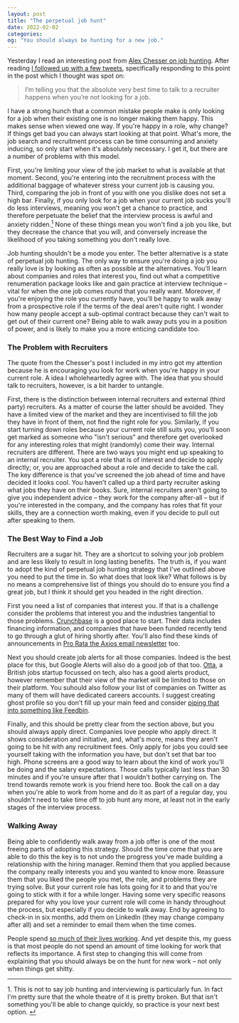 ```yaml
---
layout: post
title: "The perpetual job hunt"
date: 2022-02-02
categories:
og: "You should always be hunting for a new job."
---
```

Yesterday I read an interesting post from [Alex Chesser on job hunting](https://alexchesser.medium.com/career-advice-nobody-gave-me-never-ignore-a-recruiter-4474eac9556). After reading [I   followed up with a few tweets](https://twitter.com/danielbower/status/1488615110449012741), specifically responding to this point in the post which I thought was spot on:

> I’m telling you that the absolute very best time to talk to a recruiter happens when you’re not looking for a job.

I have a strong hunch that a common mistake people make is only looking for a job when their existing one is no longer making them happy. This makes sense when viewed one way. If you're happy in a role, why change? If things get bad you can always start looking at that point. What's more, the job search and recruitment process can be time consuming and anxiety inducing, so only start when it's absolutely necessary. I get it, but there are a number of problems with this model.

First, you're limiting your view of the job market to what is available at that moment. Second, you're entering into the recruitment process with the additional baggage of whatever stress your current job is causing you. Third, comparing the job in front of you with one you dislike does not set a high bar. Finally, if you only look for a job when your current job sucks you'll do less interviews, meaning you won't get a chance to practice, and therefore perpetuate the belief that the interview process is awful and anxiety ridden.<a id="ref1" href="#ftn1"><sup>1</sup></a> None of these things mean you won't find a job you like, but they decrease the chance that you will, and conversely increase the likelihood of you taking something you don't really love.

Job hunting shouldn't be a mode you enter. The better alternative is a state of perpetual job hunting. The only way to ensure you're doing a job you really love is by looking as often as possible at the alternatives. You'll learn about companies and roles that interest you, find out what a competitive renumeration package looks like and gain practice at interview technique – vital for when the one job comes round that you really want. Moreover, if you're enjoying the role you currently have, you'll be happy to walk away from a prospective role if the terms of the deal aren't quite right. I wonder how many people accept a sub-optimal contract because they can't wait to get out of their current one? Being able to walk away puts you in a position of power, and is likely to make you a more enticing candidate too.

### The Problem with Recruiters

The quote from the Chesser's post I included in my intro got my attention because he is encouraging you look for work when you're happy in your current role. A idea I wholeheartedly agree with. The idea that you should talk to recruiters, however, is a bit harder to untangle.

First, there is the distinction between internal recruiters and external (third party) recruiters. As a matter of course the latter should be avoided. They have a limited view of the market and they are incentivised to fill the job they have in front of them, not find the right role for you. Similarly, if you start turning down roles because your current role still suits you, you'll soon get marked as someone who "isn't serious" and therefore get overlooked for any interesting roles that might (randomly) come their way. Internal recruiters are different. There are two ways you might end up speaking to an internal recruiter. You spot a role that is of interest and decide to apply directly; or, you are approached about a role and decide to take the call. The key difference is that you've screened the job ahead of time and have decided it looks cool. You haven't called up a third party recruiter asking what jobs they have on their books. Sure, internal recruiters aren't going to give you independent advice – they work for the company after-all – but if you're interested in the company, and the company has roles that fit your skills, they are a connection worth making, even if you decide to pull out after speaking to them.

### The Best Way to Find a Job

Recruiters are a sugar hit. They are a shortcut to solving your job problem and are less likely to result in long lasting benefits. The truth is, if you want to adopt the kind of perpetual job hunting strategy that I've outlined above you need to put the time in. So what does that look like? What follows is by no means a comprehensive list of things you should do to ensure you find a great job, but I think it should get you headed in the right direction.

First you need a list of companies that interest you. If that is a challenge consider the problems that interest you and the industries tangential to those problems. [Crunchbase](https://www.crunchbase.com/) is a good place to start. Their data includes financing information, and companies that have been funded recently tend to go through a glut of hiring shortly after. You'll also find these kinds of announcements in [Pro Rata the Axios email newsletter](https://www.axios.com/newsletters) too.

Next you should create job alerts for all those companies. Indeed is the best place for this, but Google Alerts will also do a good job of that too. [Otta](https://otta.com/), a British jobs startup focussed on tech, also has a good alerts product, however remember that their view of the market will be limited to those on their platform. You suhould also follow your list of companies on Twitter as many of them will have dedicated careers accounts. I suggest creating ghost profile so you don't fill up your main feed and consider [piping that into something like Feedbin](https://feedbin.com/blog/2018/01/11/feedbin-is-the-best-way-to-read-twitter/).

Finally, and this should be pretty clear from the section above, but you should always apply direct. Companies love people who apply direct. It shows consideration and initiative, and, what's more, means they aren't going to be hit with any recruitment fees. Only apply for jobs you could see yourself taking with the information you have, but don't set that bar too high. Phone screens are a good way to learn about the kind of work you'll be doing and the salary expectations. Those calls typically last less than 30 minutes and if you're unsure after that I wouldn't bother carrying on. The trend towards remote work is you friend here too. Book the call on a day when you're able to work from home and do it as part of a regular day, you shouldn't need to take time off to job hunt any more, at least not in the early stages of the interview process.

### Walking Away

Being able to confidently walk away from a job offer is one of the most freeing parts of adopting this strategy. Should the time come that you are able to do this the key is to not undo the progress you've made building a relationship with the hiring manager. Remind them that you applied because the company really interests you and you wanted to know more. Reassure them that you liked the people you met, the role, and problems they are trying solve. But your current role has lots going for it to and that you're going to stick with it for a while longer. Having some very specific reasons prepared for why you love your current role will come in handy throughout the process, but especially if you decide to walk away. End by agreeing to check-in in six months, add them on LinkedIn (they may change company after all) and set a reminder to email them when the time comes.

People spend [so much of their lives working](https://ourworldindata.org/time-use-living-conditions). And yet despite this, my guess is that most people do not spend an amount of time looking for work that reflects its importance. A first step to changing this will come from explaining that you should always be on the hunt for new work – not only when things get shitty.

---

<p id="ftn1">1. This is not to say job hunting and interviewing is particularly fun. In fact I'm pretty sure that the whole theatre of it is pretty broken. But that isn't something you'll be able to change quickly, so practice is your next best option. <a href="#ref1">↵</a>
